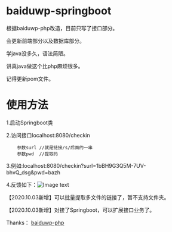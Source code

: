 # baiduwp-springboot
根据baiduwp-php改造，目前只写了接口部分。

会更新前端部分以及数据库部分。

学java没多久，语法简陋。

讲真java做这个比php麻烦很多。

记得更新pom文件。


# 使用方法

1.启动Springboot类

2.访问接口localhost:8080/checkin
        
        参数surl //就是链接/s/后面的一串
        参数pwd  //提取码
3.例如:localhost:8080/checkin?surl=1bBH9G3Q5M-7UV-bhvQ_dsg&pwd=bazh

4.反馈如下：![Image text](https://s1.ax1x.com/2020/10/03/03qhj0.png)


【2020.10.03新增】可以批量提取多文件的链接了，暂不支持文件夹。

【2020.10.03新增】对接了Springboot，可以扩展接口业务了。

Thanks：
[baiduwp-php](https://github.com/yuantuo666/baiduwp-php)